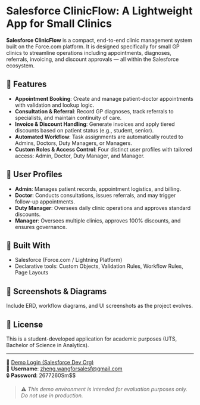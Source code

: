 # Salesforce ClinicFlow: A Lightweight App for Small Clinics

**Salesforce ClinicFlow** is a compact, end-to-end clinic management system built on the Force.com platform. It is designed specifically for small GP clinics to streamline operations including appointments, diagnoses, referrals, invoicing, and discount approvals — all within the Salesforce ecosystem.

## 🚀 Features
- **Appointment Booking**: Create and manage patient-doctor appointments with validation and lookup logic.
- **Consultation & Referral**: Record GP diagnoses, track referrals to specialists, and maintain continuity of care.
- **Invoice & Discount Handling**: Generate invoices and apply tiered discounts based on patient status (e.g., student, senior).
- **Automated Workflow**: Task assignments are automatically routed to Admins, Doctors, Duty Managers, or Managers.
- **Custom Roles & Access Control**: Four distinct user profiles with tailored access: Admin, Doctor, Duty Manager, and Manager.

## 👥 User Profiles
- **Admin**: Manages patient records, appointment logistics, and billing.
- **Doctor**: Conducts consultations, issues referrals, and may trigger follow-up appointments.
- **Duty Manager**: Oversees daily clinic operations and approves standard discounts.
- **Manager**: Oversees multiple clinics, approves 100% discounts, and ensures governance.

## 🔧 Built With
- Salesforce (Force.com / Lightning Platform)
- Declarative tools: Custom Objects, Validation Rules, Workflow Rules, Page Layouts

## 📸 Screenshots & Diagrams
Include ERD, workflow diagrams, and UI screenshots as the project evolves.

## 📄 License
This is a student-developed application for academic purposes (UTS, Bachelor of Science in Analytics).

---

🔗 [Demo Login (Salesforce Dev Org)](https://uts74-dev-ed.develop.my.salesforce.com/setup/forcecomHomepage.apexp?setupid=ForceCom)  
👤 **Username**: zheng.wangforsalesf@gmail.com  
🔒 **Password**: 2677260Sm$$

> ⚠️ *This demo environment is intended for evaluation purposes only. Do not use in production.*
